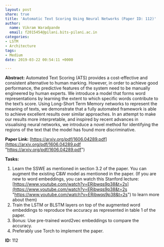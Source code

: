 ```yaml
---
layout: post
share: true
title: 'Automatic Text Scoring Using Neural Networks (Paper ID: 112)'
author:
  name: Vikram Waradpande
  email: f2015454@pilani.bits-pilani.ac.in
categories:
- LSTM
- Architecture
tags:
- Medium
date: 2019-03-22 00:54:11 +0000

---
```

**Abstract:** Automated Text Scoring (ATS) provides a cost-effective and consistent alternative to human marking. However, in order to achieve good performance, the predictive features of the system need to be manually engineered by human experts. We introduce a model that forms word representations by learning the extent to which specific words contribute to the text’s score. Using Long-Short Term Memory networks to represent the meaning of texts, we demonstrate that a fully automated framework is able to achieve excellent results over similar approaches. In an attempt to make our results more interpretable, and inspired by recent advances in visualising neural networks, we introduce a novel method for identifying the regions of the text that the model has found more discriminative.

**Paper Link:** [https://arxiv.org/pdf/1606.04289.pdf](https://arxiv.org/pdf/1606.04289.pdf "https://arxiv.org/pdf/1606.04289.pdf")

**Tasks:**

1. Learn the SSWE as mentioned in section 3.2 of the paper. You can augment the existing C&W model as mentioned in the paper. (If you are new to word embeddings, you can watch this Stanford lecture: [https://www.youtube.com/watch?v=ERibwqs9p38&t=2s](https://www.youtube.com/watch?v=ERibwqs9p38&t=2s "https://www.youtube.com/watch?v=ERibwqs9p38&t=2s") to learn more about them)
2. Train the LSTM or BLSTM layers on top of the augmented word embeddings to reproduce the accuracy as represented in table 1 of the paper.
3. Bonus: Use pre-trained word2vec embeddings to compare the accuracy.
4. Preferably use Torch to implement the paper.

**ID:** 112  